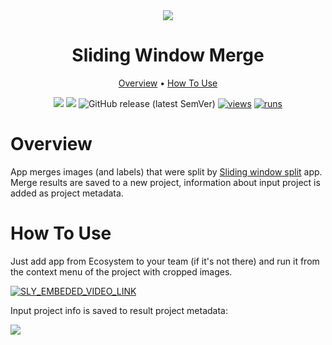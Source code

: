 <div align="center" markdown>
<img src="https://user-images.githubusercontent.com/106374579/182893998-99831e3d-7eda-42c8-8bc9-b08821659f0e.png"/>


# Sliding Window Merge

<p align="center">
  <a href="#Overview">Overview</a> •
  <a href="#How-To-Use">How To Use</a>
</p>


[![](https://img.shields.io/badge/supervisely-ecosystem-brightgreen)](../../../../../supervisely-ecosystem/sliding-window/merge)
[![](https://img.shields.io/badge/slack-chat-green.svg?logo=slack)](https://supervisely.com/slack)
![GitHub release (latest SemVer)](https://img.shields.io/github/v/release/supervisely-ecosystem/sliding-window)
[![views](https://app.supervisely.com/img/badges/views/supervisely-ecosystem/sliding-window/merge.png)](https://supervisely.com)
[![runs](https://app.supervisely.com/img/badges/runs/supervisely-ecosystem/sliding-window/merge.png)](https://supervisely.com)

</div>

# Overview

App merges images (and labels) that were split by [Sliding window split](../../../../supervisely-ecosystem/supervisely-ecosystem%252Fsliding-window%252Fsplit) app. Merge results are saved to a new project, information about input project is added as project metadata.

# How To Use

Just add app from Ecosystem to your team (if it's not there) and run it from the context menu of the project with cropped images. 

<a data-key="sly-embeded-video-link" href="https://youtu.be/ACw8fIiLY50" data-video-code="ACw8fIiLY50">
    <img src="https://i.imgur.com/eQYGwAb.png" alt="SLY_EMBEDED_VIDEO_LINK"  style="max-width:100%;">
</a>

Input project info is saved to result project metadata:

<img src="https://i.imgur.com/R5us9Iv.png"/>



